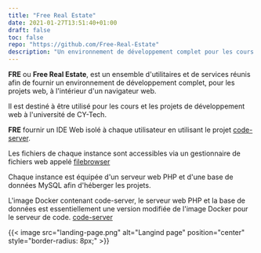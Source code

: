 ```yaml
---
title: "Free Real Estate"
date: 2021-01-27T13:51:40+01:00
draft: false
toc: false
repo: "https://github.com/Free-Real-Estate"
description: "Un environnement de développement complet pour les cours de développement web PHP à l'université de CY-Tech."
---
```


**FRE** ou **Free Real Estate**, est un ensemble d'utilitaires et de services
réunis afin de fournir un environnement de développement complet, pour les projets
web, à l'intérieur d'un navigateur web.

Il est destiné à être utilisé pour les cours et les projets de développement web
à l'université de CY-Tech.

**FRE** fournir un IDE Web isolé à chaque utilisateur en utilisant le projet [code-server](https://github.com/coder/code-server).

Les fichiers de chaque instance sont accessibles via un gestionnaire de fichiers
web appelé [filebrowser](https://github.com/hurlenko/filebrowser-docker)

Chaque instance est équipée d'un serveur web PHP et d'une base de données MySQL
afin d'héberger les projets.

L'image Docker contenant code-server, le serveur web PHP et la base de données
est essentiellement une version modifiée de l'image Docker pour le serveur de code.
[code-server](https://github.com/Free-Real-Estate/code-nginx-php-docker)

{{< image src="landing-page.png" alt="Langind page" position="center" style="border-radius: 8px;" >}}
